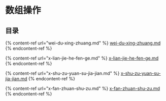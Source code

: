 # 数组操作

## 目录

{% content-ref url="wei-du-xing-zhuang.md" %}
[wei-du-xing-zhuang.md](wei-du-xing-zhuang.md)
{% endcontent-ref %}

{% content-ref url="x-lian-jie-he-fen-ge.md" %}
[x-lian-jie-he-fen-ge.md](x-lian-jie-he-fen-ge.md)
{% endcontent-ref %}

{% content-ref url="x-shu-zu-yuan-su-jia-jian.md" %}
[x-shu-zu-yuan-su-jia-jian.md](x-shu-zu-yuan-su-jia-jian.md)
{% endcontent-ref %}

{% content-ref url="x-fan-zhuan-shu-zu.md" %}
[x-fan-zhuan-shu-zu.md](x-fan-zhuan-shu-zu.md)
{% endcontent-ref %}
